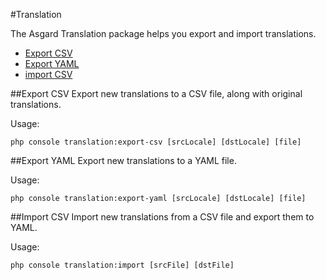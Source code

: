#Translation

The Asgard Translation package helps you export and import translations.

- [Export CSV](#export-csv)
- [Export YAML](#export-yaml)
- [import CSV](#import)

<a name="export-csv"></a>
##Export CSV
Export new translations to a CSV file, along with original translations.

Usage:

	php console translation:export-csv [srcLocale] [dstLocale] [file]

<a name="export-yaml"></a>
##Export YAML
Export new translations to a YAML file.

Usage:

	php console translation:export-yaml [srcLocale] [dstLocale] [file]

<a name="import"></a>
##Import CSV
Import new translations from a CSV file and export them to YAML.

Usage:

	php console translation:import [srcFile] [dstFile]